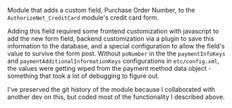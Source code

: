 Module that adds a custom field, Purchase Order Number, to the `AuthorizeNet_CreditCard` module's credit card form.

Adding this field required some frontend customization with javascript to add the new form field, backend customization via a plugin to save this information to the database, and a special configuration to allow the field's value to survive the form post. Without `poNumber` in the the `paymentInfoKeys` and `paymentAdditionalInformationKeys` configurations in `etc/config.xml`, the values were getting wiped from the payment method data object - something that took a lot of debugging to figure out.

I've preserved the git history of the module because I collaborated with another dev on this, but coded most of the functionality I described above.
